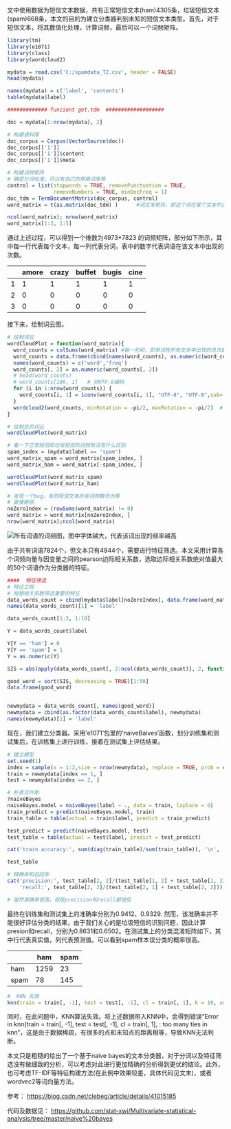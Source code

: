 
文中使用数据为短信文本数据，共有正常短信文本(ham)4305条，垃圾短信文本(spam)668条，本文的目的为建立分类器判别未知的短信文本类型。首先，对于短信文本，将其数值化处理，计算词频，最后可以一个词频矩阵。

```r
library(tm)
library(e1071)
library(class)
library(wordcloud2)

mydata = read.csv('C:/spamdata_T2.csv', header = FALSE)
head(mydata)

names(mydata) = c('label', 'contents')
table(mydata$label)

############# funciont get.tdm  ###################

doc = mydata[1:nrow(mydata), 2]

# 构建语料库
doc_corpus = Corpus(VectorSource(doc))
doc_corpus[['1']]
doc_corpus[['1']]$content
doc_corpus[['1']]$meta

# 构建词频矩阵
# 确定分词标准，可以有自己的停用词库等
control = list(stopwords = TRUE, removePunctuation = TRUE, 
               removeNumbers = TRUE, minDocFreq = 1)
doc_tdm = TermDocumentMatrix(doc_corpus, control)
word_matrix = t(as.matrix(doc_tdm) )      #词文本矩阵，即这个词在某个文本中出现的次数 

ncol(word_matrix); nrow(word_matrix)
word_matrix[1:3, 1:5]
```
通过上述过程，可以得到一个维数为4973$*$7823 的词频矩阵，部分如下所示，其中每一行代表每个文本，每一列代表分词，表中的数字代表词语在该文本中出现的次数。

|     | amore  | crazy  | buffet  |bugis|cine
|  ----  | ----  |   ----  | ----  | ----  | ----  |
|  1   | 1  | 1  | 1  |1  | 1  | 1  |
|  2   | 0  | 0  | 0  |0  | 0  | 0  |
|  3   | 0  | 0  | 0  |0  | 0  | 0 |

接下来，绘制词云图。

```r
# 绘制词云
wordCloudPlot = function(word_matrix){
  word_counts = colSums(word_matrix) #每一列和，即单词在所有文本中出现的总次数
  word_counts = data.frame(cbind(names(word_counts), as.numeric(word_counts)))
  names(word_counts) = c('word','freq')
  word_counts[, 2] = as.numeric(word_counts[, 2])
  # head(word_counts)
  # word_counts[186, 1]   # 非UTF-8编码
  for (i in 1:nrow(word_counts)) {
    word_counts[i, 1] = iconv(word_counts[i, 1], "UTF-8", "UTF-8",sub='') # replace any non UTF-8 by ''
  }
  wordcloud2(word_counts, minRotation = -pi/2, maxRotation = -pi/2)  # 词云
}

# 绘制总的词云
wordCloudPlot(word_matrix)

# 看一下正常短信和垃圾短信的词频有没有什么区别
spam_index = (mydata$label == 'spam')
word_matrix_spam = word_matrix[spam_index, ]
word_matrix_ham = word_matrix[-spam_index, ]

wordCloudPlot(word_matrix_spam)
wordCloudPlot(word_matrix_ham)

# 发现一个bug，有的短信文本所有词频数均为零
# 直接删除
noZeroIndex = (rowSums(word_matrix) != 0)
word_matrix = word_matrix[noZeroIndex, ]
nrow(word_matrix);ncol(word_matrix)
```

![所有词语的词频图，图中字体越大，代表该词出现的频率越高](https://cdn.jsdelivr.net/gh/stat-xwj/weixin/2020-11-12/1605154292642-Rplot.png)

由于共有词语7824个，但文本只有4944个，需要进行特征筛选。本文采用计算各个词频向量与因变量之间的pearson边际相关系数，选取边际相关系数绝对值最大的50个词语作为分类器的特征。

```r
####  特征筛选
# 特征工程
# 根据相关系数筛选重要的特征
data_words_count = cbind(mydata$label[noZeroIndex], data.frame(word_matrix))
names(data_words_count)[1] = 'label'

data_words_count[1:3, 1:10]

Y = data_words_count$label

Y[Y == 'ham'] = 0
Y[Y == 'spam'] = 1
Y = as.numeric(Y)

SIS = abs(apply(data_words_count[, 2:ncol(data_words_count)], 2, function(x){return(cor(x, Y))}))

good_word = sort(SIS, decreasing = TRUE)[1:50]
data.frame(good_word)


newmydata = data_words_count[, names(good_word)]
newmydata = cbind(as.factor(data_words_count$label), newmydata)
names(newmydata)[1] = 'label'
```
现在，我们建立分类器。采用‘e1071’包里的‘naiveBaives’函数，划分训练集和测试集后，在训练集上进行训练，接着在测试集上评估结果。


```r
# 建立模型
set.seed(1)
index = sample(x = 1:2,size = nrow(newmydata), replace = TRUE, prob = c(0.7,0.3))
train = newmydata[index == 1, ]
test = newmydata[index == 2, ]

# 朴素贝叶斯
?naiveBayes
naiveBayes.model = naiveBayes(label ~ ., data = train, laplace = 0)
train_predict = predict(naiveBayes.model, train)
train_table = table(actual = train$label, predict = train_predict)

test_predict = predict(naiveBayes.model, test)
test_table = table(actual = test$label, predict = test_predict)

cat('train accuracy:', sum(diag(train_table)/sum(train_table)), '\n', 'test accuracy:', sum(diag(test_table)/sum(test_table)))

test_table

# 精确率和召回率
cat('precision:', test_table[2, 2]/(test_table[1, 2] + test_table[2, 2]), '\n',  # 针对预测结果,在所有预测结果为spam的样本中，预测正确的概率有多少
    'recall:', test_table[2, 2]/(test_table[2, 1] + test_table[2, 2]))           # 针对原始样本，在真实为spam的样本中，预测正确的概率有多少

# 虽然准确率很高，但是precision和recall都很低
```
最终在训练集和测试集上的准确率分别为0.9412、0.9329. 然而，该准确率并不能很好评估分类的结果，由于我们关心的是垃圾短信的识别问题，因此计算presion和recall，分别为0.8631和0.6502。在测试集上的分类混淆矩阵如下，其中行代表真实值，列代表预测值。可以看到spam样本误分类的概率很高。


|   | ham  | spam  |
|  ----  | ----  |   ----  |
|  ham   | 1259  | 23  |
|  spam   | 78  | 145  | 

```r
#  KNN 失效
knn(train = train[, -1], test = test[, -1], cl = train[, 1], k = 10, use.all = FALSE)
```
同时，在此问题中，KNN算法失效。将上述数据带入KNN中，会得到错误“Error in knn(train = train[, -1], test = test[, -1], cl = train[, 1],  : too many ties in knn”，这是由于数据稀疏，有很多的点和未知点的距离相等，导致KNN无法判断。

本文只是粗糙的给出了一个基于naive bayes的文本分类器，对于分词以及特征筛选没有做细致的分析，可以考虑对此进行更加精确的分析得到更优的结论。此外，也可考虑TF-IDF等特征构建方法(在此例中效果较差，具体代码见文末)，或者wordvec2等词向量方法。

参考：
https://blog.csdn.net/clebeg/article/details/41015185

代码及数据见：
https://github.com/stat-xwj/Multivariate-statistical-analysis/tree/master/naive%20bayes

